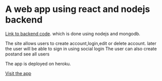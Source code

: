 # A web app using react and nodejs backend

[Link to backend code](https://github.com/jenniekibiri/nodejsbackend).
which is done using nodejs and mongodb.

The  site allows users to create account,login,edit or delete account.
later the user will be able to sign in using social login
The user can also create postand see all users

The app is deployed on heroku.

[Visit the app]('https://socioh.herokuapp.com/')
